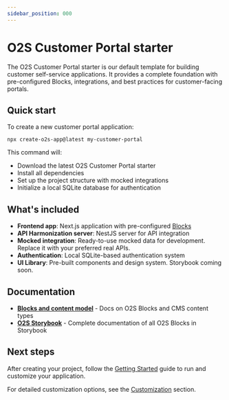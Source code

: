 ```yaml
---
sidebar_position: 000
---
```


# O2S Customer Portal starter

The O2S Customer Portal starter is our default template for building customer self-service applications. It provides a complete foundation with pre-configured Blocks, integrations, and best practices for customer-facing portals.

## Quick start

To create a new customer portal application:

```shell
npx create-o2s-app@latest my-customer-portal
```

This command will:
- Download the latest O2S Customer Portal starter
- Install all dependencies
- Set up the project structure with mocked integrations
- Initialize a local SQLite database for authentication

## What's included

- **Frontend app**: Next.js application with pre-configured [Blocks](./blocks.md)
- **API Harmonization server**: NestJS server for API integration
- **Mocked integration**: Ready-to-use mocked data for development. Replace it with your preferred real APIs.
- **Authentication**: Local SQLite-based authentication system
- **UI Library**: Pre-built components and design system. Storybook coming soon.

## Documentation

- **[Blocks and content model](./blocks.md)** - Docs on O2S Blocks and CMS content types
- **[O2S Storybook](http://storybook-o2s.openselfservice.com)** - Complete documentation of all O2S Blocks in Storybook

## Next steps

After creating your project, follow the [Getting Started](../../getting-started/overview.md) guide to run and customize your application.

For detailed customization options, see the [Customization](../../guides/customization.md) section.


